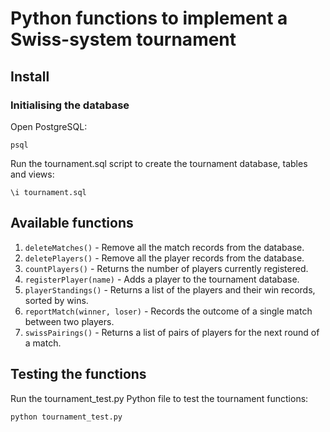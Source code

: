 # Python functions to implement a Swiss-system tournament

## Install

### Initialising the database

Open PostgreSQL:

    psql

Run the tournament.sql script to create the tournament database, tables and views:

    \i tournament.sql

## Available functions
1. `deleteMatches()` - Remove all the match records from the database.
2. `deletePlayers()` - Remove all the player records from the database.
3. `countPlayers()` - Returns the number of players currently registered.
4. `registerPlayer(name)` - Adds a player to the tournament database.
5. `playerStandings()` - Returns a list of the players and their win records, sorted by wins.
6. `reportMatch(winner, loser)` - Records the outcome of a single match between two players.
7. `swissPairings()` - Returns a list of pairs of players for the next round of a match.


## Testing the functions

Run the tournament_test.py Python file to test the tournament functions:

    python tournament_test.py
